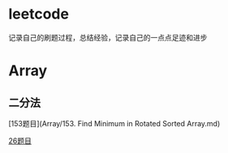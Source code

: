 # leetcode
记录自己的刷题过程，总结经验，记录自己的一点点足迹和进步


# Array

## 二分法

[153题目](Array/153. Find Minimum in Rotated Sorted Array.md)

[26题目](https://github.com/wenxingxingxing/leetcode/blob/3611185d373806e002bcab3d1831d839ae518346/Array/26.%20Remove%20Duplicates%20from%20Sorted%20Array.md)

